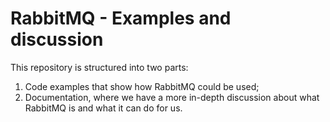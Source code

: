 # RabbitMQ - Examples and discussion

This repository is structured into two parts:

1. Code examples that show how RabbitMQ could be used;
2. Documentation, where we have a more in-depth discussion about what RabbitMQ is and what it can do for us.